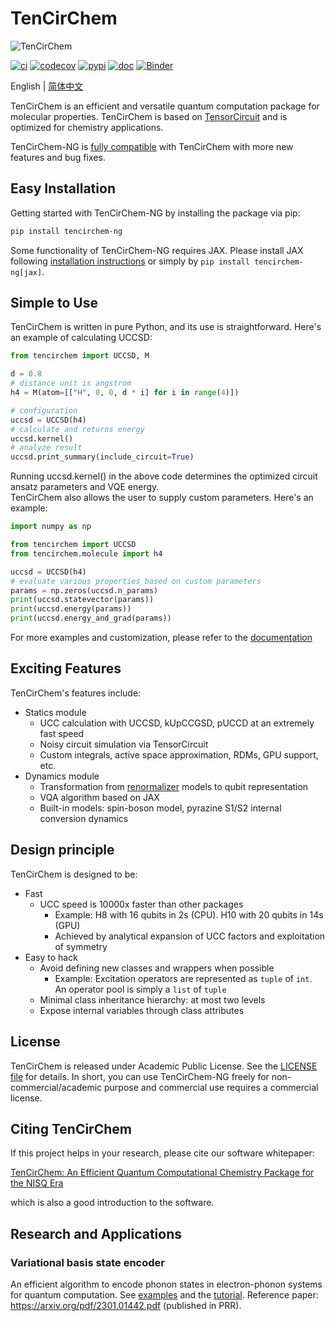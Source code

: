 # TenCirChem

![TenCirChem](https://github.com/tensorcircuit/TenCirChem-NG/blob/master/docs/source/statics/logov0.png)

[![ci](https://img.shields.io/github/actions/workflow/status/tensorcircuit/TenCirChem-NG/ci.yml?branch=master)](https://github.com/tensorcircuit/TenCirChem-NG/actions)
[![codecov](https://codecov.io/github/tensorcircuit/TenCirChem-ng/branch/master/graph/badge.svg?token=6QZP1RKVTT)](https://app.codecov.io/github/tensorcircuit/TenCirChem-ng)
[![pypi](https://img.shields.io/pypi/v/tencirchem-ng.svg?logo=pypi)](https://pypi.org/project/tencirchem-ng/)
[![doc](https://img.shields.io/badge/docs-link-green.svg)](https://tensorcircuit.github.io/TenCirChem-NG/index.html)
[![Binder](https://mybinder.org/badge_logo.svg)](https://mybinder.org/v2/gh/tensorcircuit/TenCirChem-ng/master?labpath=docs%2Fsource%2Ftutorial_jupyter)

English | [简体中文](https://github.com/tensorcircuit/TenCirChem-ng/blob/master/README_CN.md)

TenCirChem is an efficient and versatile quantum computation package for molecular properties.
TenCirChem is based on [TensorCircuit](https://github.com/tensorcircuit/tensorcircuit-ng) 
and is optimized for chemistry applications.

TenCirChem-NG is 
[fully compatible](https://tensorcircuit.github.io/TenCirChem-NG/faq.html#what-is-the-relation-between-tencirchem-and-tencirchem-ng)
with TenCirChem with more new features and bug fixes.

## Easy Installation
Getting started with TenCirChem-NG by installing the package via pip:

```sh
pip install tencirchem-ng
```

Some functionality of TenCirChem-NG requires JAX.
Please install JAX following [installation instructions](https://jax.readthedocs.io/en/latest/installation.html)
or simply by ``pip install tencirchem-ng[jax]``.

## Simple to Use
TenCirChem is written in pure Python, and its use is straightforward. Here's an example of calculating UCCSD:

```python
from tencirchem import UCCSD, M

d = 0.8
# distance unit is angstrom
h4 = M(atom=[["H", 0, 0, d * i] for i in range(4)])

# configuration
uccsd = UCCSD(h4)
# calculate and returns energy
uccsd.kernel()
# analyze result
uccsd.print_summary(include_circuit=True)
```
Running uccsd.kernel() in the above code determines the optimized circuit ansatz parameters and VQE energy.  
TenCirChem also allows the user to supply custom parameters. Here's an example:

```python
import numpy as np

from tencirchem import UCCSD
from tencirchem.molecule import h4

uccsd = UCCSD(h4)
# evaluate various properties based on custom parameters
params = np.zeros(uccsd.n_params)
print(uccsd.statevector(params))
print(uccsd.energy(params))
print(uccsd.energy_and_grad(params))
```
For more examples and customization,
please refer to the [documentation](https://tensorcircuit.github.io/TenCirChem-NG/index.html) 


## Exciting Features
TenCirChem's features include:
- Statics module
  - UCC calculation with UCCSD, kUpCCGSD, pUCCD at an extremely fast speed
  - Noisy circuit simulation via TensorCircuit
  - Custom integrals, active space approximation, RDMs, GPU support, etc.
- Dynamics module
  - Transformation from [renormalizer](https://github.com/shuaigroup/Renormalizer) models to qubit representation
  - VQA algorithm based on JAX
  - Built-in models: spin-boson model, pyrazine S1/S2 internal conversion dynamics


## Design principle
TenCirChem is designed to be:
- Fast
  - UCC speed is 10000x faster than other packages
    - Example: H8 with 16 qubits in 2s (CPU). H10 with 20 qubits in 14s (GPU)
    - Achieved by analytical expansion of UCC factors and exploitation of symmetry
- Easy to hack
  - Avoid defining new classes and wrappers when possible
    - Example: Excitation operators are represented as `tuple` of `int`. An operator pool is simply a `list` of `tuple`
  - Minimal class inheritance hierarchy: at most two levels
  - Expose internal variables through class attributes

## License
TenCirChem is released under Academic Public License.
See the [LICENSE file](https://github.com/tensorcircuit/TenCirChem-NG/blob/master/LICENSE) for details.
In short, you can use TenCirChem-NG freely for non-commercial/academic purpose
and commercial use requires a commercial license.

## Citing TenCirChem
If this project helps in your research, please cite our software whitepaper:

[TenCirChem: An Efficient Quantum Computational Chemistry Package for the NISQ Era](https://arxiv.org/abs/2303.10825)

which is also a good introduction to the software.

## Research and Applications

### Variational basis state encoder
An efficient algorithm to encode phonon states in electron-phonon systems for quantum computation.
See [examples](https://github.com/tensorcircuit/TenCirChem-NG/tree/master/example)
and the [tutorial](https://tensorcircuit.github.io/TenCirChem-NG/tutorial_jupyter/vbe_tutorial_td.html).
Reference paper: https://arxiv.org/pdf/2301.01442.pdf (published in PRR).

